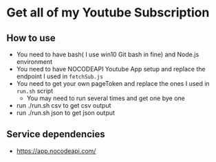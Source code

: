 # Get all of my Youtube Subscription

## How to use
- You need to have bash( I use win10 Git bash in fine) and Node.js environment
- You need to have NOCODEAPI Youtube App setup and replace the endpoint I used in `fetchSub.js`
- You need to get your own pageToken and replace the ones I used in `run.sh` script
  - You may need to run several times and get one bye one
- run ./run.sh csv  to get csv output
- run ./run.sh json  to get json output


## Service dependencies
- https://app.nocodeapi.com/
